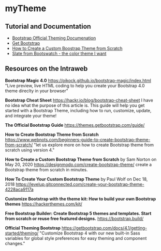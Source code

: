 # myTheme

## Tutorial and Documentation

- [Bootstrap Official Theming Documenation](https://getbootstrap.com/docs/4.1/getting-started/theming/)
- [Get Bootstrap](https://getbootstrap.com/)
- [How to Create a Custom Boostrap Theme from Scratch](https://designmodo.com/create-bootstrap-theme/)
- [Slate from Bootswatch - the color theme I want](https://bootswatch.com/slate/)

## Resources on the Intraweb

**Bootstrap Magic 4.0**
https://pikock.github.io/bootstrap-magic/index.html
"Live preview, live HTML coding to help you create your Bootstrap 4.0 theme direclty in your browser"

**Bootstrap Cheat Sheet**
https://hackr.io/blog/bootstrap-cheat-sheet
I have no idea what the purpose of this article is.
This guide will help you get started with a Bootstrap Theme, including how to run, customize, update, and integrate your theme!

**The Official Bootstrap Guide**
https://themes.getbootstrap.com/guide/

**How to Create Bootstrap Theme from Scratch**
https://www.webnots.com/beginners-guide-to-create-bootstrap-theme-from-scratch/
"let us explore more on how to create Bootstrap theme from scratch using version 4."

**How to Create a Custom Bootstrap Theme from Scratch** by Sam Norton on May 20, 2020
https://designmodo.com/create-bootstrap-theme/
create a Bootstrap theme from scratch in minutes.

**How To Create Your Custom Bootstrap Theme** by Paul Wolf on Dec 18, 2018
https://levelup.gitconnected.com/create-your-bootstrap-theme-4228aca9117a

**Customize Bootstrap with the theme kit: How to build your own Bootstrap themes**
https://hackerthemes.com/kit/

**Free Bootstrap Builder: Create Bootstrap 5 themes and templates. Start from scratch or reuse free featured designs.**
https://bootstrap.build/

**Official Theming Bootstrap**
https://getbootstrap.com/docs/4.1/getting-started/theming/
"Customize Bootstrap 4 with our new built-in Sass variables for global style preferences for easy theming and component changes."